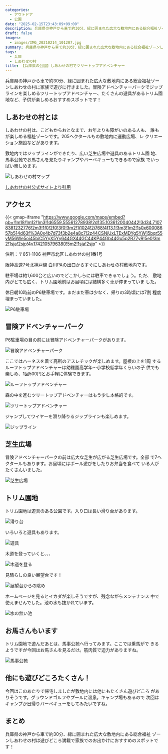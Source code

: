 ```yaml
---
categories:
  - アウトドア
  - 公園
date: "2025-02-15T23:43:09+09:00"
description: 兵庫県の神戸から車で約30分、緑に囲まれた広大な敷地内にある総合福祉ゾーンしあわせの村に家族で遊びに行きました。冒険アドベンチャーパークでジップラインを楽しめるツリートップアドベンチャー、たくさんの遊具があるトリム園地など、子供が楽しめるおすすめスポットです！
draft: false
images:
  - images/IMG_20210214_101207.jpg
summary: 兵庫県の神戸から車で約30分、緑に囲まれた広大な敷地内にある総合福祉ゾーンしあわせの村に家族で遊びに行きました。冒険アドベンチャーパークでジップラインを楽しめるツリートップアドベンチャー、たくさんの遊具があるトリム園地など、子供が楽しめるおすすめスポットです！
tags:
  - 兵庫
  - しあわせの村
title: 【兵庫県の公園】しあわせの村でツリートップアドベンチャー
---
```


兵庫県の神戸から車で約30分、緑に囲まれた広大な敷地内にある総合福祉ゾーンしあわせの村に家族で遊びに行きました。冒険アドベンチャーパークでジップラインを楽しめるツリートップアドベンチャー、たくさんの遊具があるトリム園地など、子供が楽しめるおすすめスポットです！

## しあわせの村とは

しあわせの村は、こどもからおとなまで、お年よりも障がいのある人も、
誰もが楽しめる福祉ゾーンです。205ヘクタールもの敷地内に運動広場、レ
クリエーション施設などがあります。

敷地内ではジップラインができたり、広い芝生広場や遊具のあるトリム園
地、馬事公苑でお馬さんを見たりキャンプやバーベキューもできるので家族
でいっぱい楽しめます。

![しあわせの村マップ](./images/2021-03-07_13h07_27.png)

[しあわせの村公式サイトより引用](http://www.shiawasenomura.org/)

## アクセス

{{< gmap-iframe "https://www.google.com/maps/embed?pb=!1m18!1m12!1m3!1d6559.55561278938!2d135.1036120040442!3d34.71078381232776!2m3!1f0!2f0!3f0!3m2!1i1024!2i768!4f13.1!3m3!1m2!1s0x60008657b514d63f%3A0x4b7d73f3b2e4a8c7!2z44CSNjUxLTExMDYg5YW15bqr55yM56We5oi45biC5YyX5Yy644GX44GC44KP44Gb44Gu5p2R77yR!5e0!3m2!1sja!2sjp!4v1742105796380!5m2!1sja!2sjp" >}}

住所：〒651-1106 神戸市北区しあわせの村1番1号

阪神高速7号北神戸線 白川PAの出口からすぐにしあわせの村敷地内です。

駐車場は約1,600台と広いのでどこかしらには駐車できるでしょう。ただ、
敷地内がとても広く、トリム園地前はお昼頃には結構多く車が停まっていま
した。

休日朝10時前のP6駐車場です。まだまだ車は少なく、帰りの3時頃には7割
程度埋まっていました。

![P6駐車場](./images/IMG_20210214_094614.jpg)

## 冒険アドベンチャーパーク

P6駐車場の目の前には冒険アドベンチャーパークがあります。

![冒険アドベンチャーパーク](./images/IMG_20210214_095446.jpg)

ここではハーネスを着て高所のアスレチックが楽しめます。屋根の上を1周
するルーフトップアドベンチャーは幼稚園高学年～小学校低学年くらいの子
供でも楽しめ、1回500円とお手軽に体験できます。

![ルーフトップアドベンチャー](./images/IMG_20210214_101207.jpg)

森の中を進むツリートップアドベンチャーはもう少し本格的です。

![ツリートップアドベンチャー](./images/IMG_20210214_102526.jpg)

ジャンプしてワイヤーを滑り降りるジップラインも楽しめます。

![ジップライン](./images/zipline.png)

## 芝生広場

冒険アドベンチャーパークの前は広大な芝生が広がる芝生広場です。全部
で7ヘクタールもあります。お昼頃にはボール遊びをしたりお弁当を食べて
いる人がたくさんいました。

![芝生広場](./images/IMG_20210214_095404.jpg)

## トリム園地

トリム園地は遊具のある公園です。入り口は長い滑り台があります。

![滑り台](./images/IMG_20210214_103935.jpg)

いろいろと遊具もあります。

![遊具](./images/IMG_20210214_104403.jpg)

木道を登っていくと、、、

![木道を登る](./images/IMG_20210214_105608.jpg)

見晴らしの良い展望台です！

![展望台からの眺め](./images/IMG_20210214_105758.jpg)

ホームページを見るとイカダが楽しそうですが、残念ながらメンテナンス
中で使えませんでした。池の水も抜かれています。

![水の無い池](./images/IMG_20210214_104349.jpg)

## お馬さんもいます

トリム園地で遊んだあとは、馬事公苑へ行ってみます。ここでは乗馬がで
きるようですが今回はお馬さんを見るだけ。筋肉質で迫力がありますね。

![馬事公苑](./images/IMG_20210214_123921.jpg)

## 他にも遊びどころたくさん！

今回はこのあたりで帰宅しましたが敷地内には他にもたくさん遊びどころ
がありそうです。グラウンドゴルフやプールに温泉。キャンプ場もあるので
次回はキャンプか日帰りバーベキューをしてみたいですね。

## まとめ

兵庫県の神戸から車で約30分、緑に囲まれた広大な敷地内にある総合福祉
ゾーンしあわせの村は遊びどころ満載で家族でのお出かけにおすすめのスポットです！
